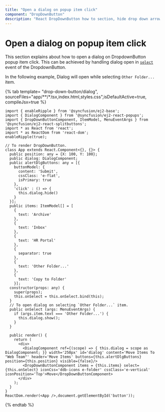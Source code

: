 ```yaml
---
title: "Open a dialog on popup item click"
component: "DropDownButton"
description: "React DropDownButton how to section, hide drop down arrow, group popup items using list view component, dialog open on popup item click."
---
```


# Open a dialog on popup item click

This section explains about how to open a dialog on DropdownButton popup item click.
This can be achieved by handling dialog open in
[`select`](../../api/drop-down-button#select) event of the DropdownButton.

In the following example, Dialog will open while selecting `Other Folder...` item.

{% tab template= "drop-down-button/dialog", sourceFiles="app/**/*.tsx,index.html,styles.css",isDefaultActive=true, compileJsx=true %}

```tsx
import { enableRipple } from '@syncfusion/ej2-base';
import { DialogComponent } from '@syncfusion/ej2-react-popups';
import { DropDownButtonComponent, ItemModel, MenuEventArgs } from '@syncfusion/ej2-react-splitbuttons';
import * as React from 'react';
import * as ReactDom from 'react-dom';
enableRipple(true);

// To render DropDownButton.
class App extends React.Component<{}, {}> {
  public position: any = {X: 100, Y: 100};
  public dialog: DialogComponent;
  public alertDlgButtons: any = [{
    buttonModel: {
      content: 'Submit',
      cssClass: 'e-flat',
      isPrimary: true
    },
    'click' : () => {
      this.dialog.hide()
    }
  }];
  public items: ItemModel[] = [
    {
      text: 'Archive'
    },
    {
      text: 'Inbox'
    },
    {
      text: 'HR Portal'
    },
    {
      separator: true
    },
    {
      text: 'Other Folder...'
    },
    {
      text: 'Copy to Folder'
    }];
  constructor(props: any) {
    super(props);
    this.onSelect = this.onSelect.bind(this);
  }
  // To open dialog on selecting `Other Folder...` item.
  public onSelect (args: MenuEventArgs) {
    if (args.item.text === 'Other Folder...') {
      this.dialog.show();
    }
  }
  
  public render() {
    return (
      <div>
        <DialogComponent ref={(scope) => { this.dialog = scope as DialogComponent; }} width='250px' id='dialog' content='Move Items To "Web Team"' header='Move Items' buttons={this.alertDlgButtons} position={this.position} visible={false}/>
        <DropDownButtonComponent items = {this.items} select={this.onSelect} iconCss='ddb-icons e-folder' cssClass='e-vertical' iconPosition='Top'>Move</DropDownButtonComponent>
      </div>
    );
  }
}
ReactDom.render(<App />,document.getElementById('button'));

```

{% endtab %}